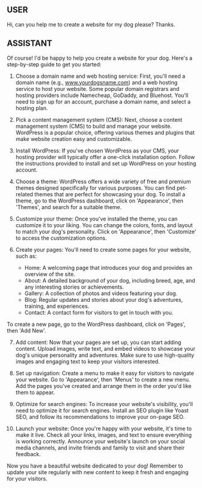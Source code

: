## USER
Hi, can you help me to create a website for my dog please? Thanks.

## ASSISTANT
Of course! I'd be happy to help you create a website for your dog. Here's a step-by-step guide to get you started:

1. Choose a domain name and web hosting service:
First, you'll need a domain name (e.g., www.yourdogsname.com) and a web hosting service to host your website. Some popular domain registrars and hosting providers include Namecheap, GoDaddy, and Bluehost. You'll need to sign up for an account, purchase a domain name, and select a hosting plan.

2. Pick a content management system (CMS):
Next, choose a content management system (CMS) to build and manage your website. WordPress is a popular choice, offering various themes and plugins that make website creation easy and customizable.

3. Install WordPress:
If you've chosen WordPress as your CMS, your hosting provider will typically offer a one-click installation option. Follow the instructions provided to install and set up WordPress on your hosting account.

4. Choose a theme:
WordPress offers a wide variety of free and premium themes designed specifically for various purposes. You can find pet-related themes that are perfect for showcasing your dog. To install a theme, go to the WordPress dashboard, click on 'Appearance', then 'Themes', and search for a suitable theme.

5. Customize your theme:
Once you've installed the theme, you can customize it to your liking. You can change the colors, fonts, and layout to match your dog's personality. Click on 'Appearance', then 'Customize' to access the customization options.

6. Create your pages:
You'll need to create some pages for your website, such as:

   - Home: A welcoming page that introduces your dog and provides an overview of the site.
   - About: A detailed background of your dog, including breed, age, and any interesting stories or achievements.
   - Gallery: A collection of photos and videos featuring your dog.
   - Blog: Regular updates and stories about your dog's adventures, training, and experiences.
   - Contact: A contact form for visitors to get in touch with you.

To create a new page, go to the WordPress dashboard, click on 'Pages', then 'Add New'.

7. Add content:
Now that your pages are set up, you can start adding content. Upload images, write text, and embed videos to showcase your dog's unique personality and adventures. Make sure to use high-quality images and engaging text to keep your visitors interested.

8. Set up navigation:
Create a menu to make it easy for visitors to navigate your website. Go to 'Appearance', then 'Menus' to create a new menu. Add the pages you've created and arrange them in the order you'd like them to appear.

9. Optimize for search engines:
To increase your website's visibility, you'll need to optimize it for search engines. Install an SEO plugin like Yoast SEO, and follow its recommendations to improve your on-page SEO.

10. Launch your website:
Once you're happy with your website, it's time to make it live. Check all your links, images, and text to ensure everything is working correctly. Announce your website's launch on your social media channels, and invite friends and family to visit and share their feedback.

Now you have a beautiful website dedicated to your dog! Remember to update your site regularly with new content to keep it fresh and engaging for your visitors.